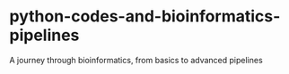 # python-codes-and-bioinformatics-pipelines
A journey through bioinformatics, from basics to advanced pipelines
